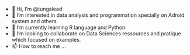 - 👋 Hi, I’m @tungalead
- 👀 I’m interested in data analysis and programmation specially on Adroid system and others
- 🌱 I’m currently learning R language and Python
- 💞️ I’m looking to collaborate on Data Sciences ressources and pratique which focused on examples.
- 📫 How to reach me ...

<!---
tungalead/tungalead is a ✨ special ✨ repository because its `README.md` (this file) appears on your GitHub profile.
You can click the Preview link to take a look at your changes.
--->
